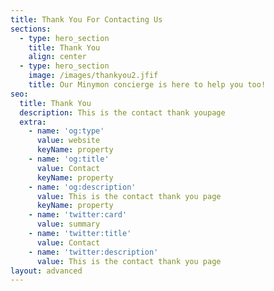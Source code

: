 ```yaml
---
title: Thank You For Contacting Us
sections:
  - type: hero_section
    title: Thank You
    align: center
  - type: hero_section
    image: /images/thankyou2.jfif
    title: Our Minymon concierge is here to help you too!
seo:
  title: Thank You
  description: This is the contact thank youpage
  extra:
    - name: 'og:type'
      value: website
      keyName: property
    - name: 'og:title'
      value: Contact
      keyName: property
    - name: 'og:description'
      value: This is the contact thank you page
      keyName: property
    - name: 'twitter:card'
      value: summary
    - name: 'twitter:title'
      value: Contact
    - name: 'twitter:description'
      value: This is the contact thank you page
layout: advanced
---
```

